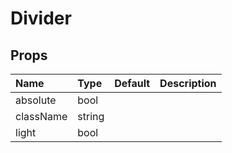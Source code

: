 Divider
=======



Props
-----


| Name | Type | Default | Description |
|:-----|:-----|:-----|:-----|
| absolute | bool |  |   |
| className | string |  |   |
| light | bool |  |   |
